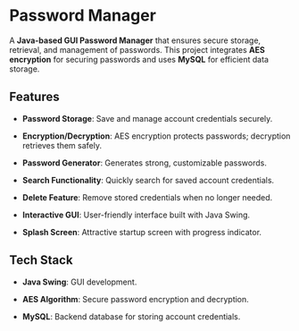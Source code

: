 # Password Manager

A **Java-based GUI Password Manager** that ensures secure storage, retrieval, and management of passwords. This project integrates **AES encryption** for securing passwords and uses **MySQL** for efficient data storage.

## Features

- **Password Storage**: Save and manage account credentials securely.

- **Encryption/Decryption**: AES encryption protects passwords; decryption retrieves them safely.

- **Password Generator**: Generates strong, customizable passwords.

- **Search Functionality**: Quickly search for saved account credentials.

- **Delete Feature**: Remove stored credentials when no longer needed.

- **Interactive GUI**: User-friendly interface built with Java Swing.

- **Splash Screen**: Attractive startup screen with progress indicator.

## Tech Stack

- **Java Swing**: GUI development.

- **AES Algorithm**: Secure password encryption and decryption.

- **MySQL**: Backend database for storing account credentials.



